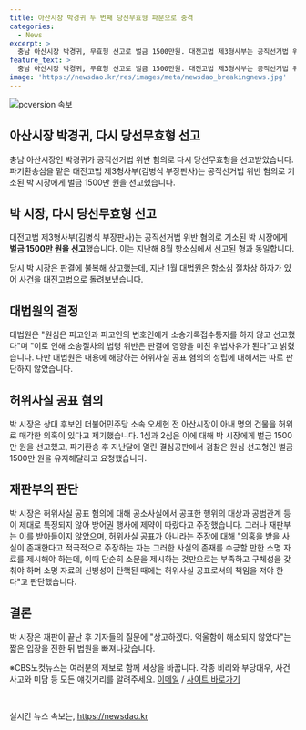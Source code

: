 ```yaml
---
title: 아산시장 박경귀 두 번째 당선무효형 파문으로 충격
categories:
  - News
excerpt: >
  충남 아산시장 박경귀, 무효형 선고로 벌금 1500만원. 대전고법 제3형사부는 공직선거법 위반 혐의로 박 시장에 벌금을 부과했다. 대법원은 허위사실 공표 혐의에 대한 판단은 내리지 않았으며, 박 시장은 이에 대해 상고 의사를 밝히고 법원을 빠져나갔다. ※CBS노컷뉴스는 제보를 기다립니다. (150자)
feature_text: >
  충남 아산시장 박경귀, 무효형 선고로 벌금 1500만원. 대전고법 제3형사부는 공직선거법 위반 혐의로 박 시장에 벌금을 부과했다. 대법원은 허위사실 공표 혐의에 대한 판단은 내리지 않았으며, 박 시장은 이에 대해 상고 의사를 밝히고 법원을 빠져나갔다. ※CBS노컷뉴스는 제보를 기다립니다. (150자)
image: 'https://newsdao.kr/res/images/meta/newsdao_breakingnews.jpg'
---
```


<p><img src="https://newsdao.kr/res/images/meta/newsdao_breakingnews.jpg" alt="pcversion 속보" /></p>

<h2>아산시장 박경귀, 다시 당선무효형 선고</h2>

<p data-ke-size="size16">충남 아산시장인 박경귀가 공직선거법 위반 혐의로 다시 당선무효형을 선고받았습니다. 파기환송심을 맡은 대전고법 제3형사부(김병식 부장판사)는 공직선거법 위반 혐의로 기소된 박 시장에게 벌금 1500만 원을 선고했습니다.</p>

<h2 data-ke-size="size26">박 시장, 다시 당선무효형 선고</h2>

<p data-ke-size="size16">대전고법 제3형사부(김병식 부장판사)는 공직선거법 위반 혐의로 기소된 박 시장에게 <b>벌금 1500만 원을 선고</b>했습니다. 이는 지난해 8월 항소심에서 선고된 형과 동일합니다.</p>

<p data-ke-size="size16">당시 박 시장은 판결에 불복해 상고했는데, 지난 1월 대법원은 항소심 절차상 하자가 있어 사건을 대전고법으로 돌려보냈습니다.</p>

<h2 data-ke-size="size26">대법원의 결정</h2>

<p data-ke-size="size16">대법원은 "원심은 피고인과 피고인의 변호인에게 소송기록접수통지를 하지 않고 선고했다"며 "이로 인해 소송절차의 법령 위반은 판결에 영향을 미친 위법사유가 된다"고 밝혔습니다. 다만 대법원은 내용에 해당하는 허위사실 공표 혐의의 성립에 대해서는 따로 판단하지 않았습니다.</p>

<h2 data-ke-size="size26">허위사실 공표 혐의</h2>

<p data-ke-size="size16">박 시장은 상대 후보인 더불어민주당 소속 오세현 전 아산시장이 아내 명의 건물을 허위로 매각한 의혹이 있다고 제기했습니다. 1심과 2심은 이에 대해 박 시장에게 벌금 1500만 원을 선고했고, 파기환송 후 지난달에 열린 결심공판에서 검찰은 원심 선고형인 벌금 1500만 원을 유지해달라고 요청했습니다.</p>

<h2 data-ke-size="size26">재판부의 판단</h2>

<p data-ke-size="size16">박 시장은 허위사실 공표 혐의에 대해 공소사실에서 공표한 행위의 대상과 공범관계 등이 제대로 특정되지 않아 방어권 행사에 제약이 따랐다고 주장했습니다. 그러나 재판부는 이를 받아들이지 않았으며, 허위사실 공표가 아니라는 주장에 대해 "의혹을 받을 사실이 존재한다고 적극적으로 주장하는 자는 그러한 사실의 존재를 수긍할 만한 소명 자료를 제시해야 하는데, 이때 단순히 소문을 제시하는 것만으로는 부족하고 구체성을 갖춰야 하며 소명 자료의 신빙성이 탄핵된 때에는 허위사실 공표로서의 책임을 져야 한다"고 판단했습니다.</p>

<h2 data-ke-size="size26">결론</h2>

<p data-ke-size="size16">박 시장은 재판이 끝난 후 기자들의 질문에 "상고하겠다. 억울함이 해소되지 않았다"는 짧은 입장을 전한 뒤 법원을 빠져나갔습니다.</p>

<p data-ke-size="size16">※CBS노컷뉴스는 여러분의 제보로 함께 세상을 바꿉니다. 각종 비리와 부당대우, 사건사고와 미담 등 모든 얘깃거리를 알려주세요. <a href="mailto:jebo@cbs.co.kr">이메일</a> / <a href="https://url.kr/b71afn">사이트 바로가기</a></p>

<p data-ke-size="size16">&nbsp;</p>
실시간 뉴스 속보는, <a href="https://newsdao.kr" rel="dofollow">https://newsdao.kr</a>


